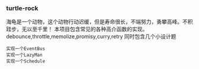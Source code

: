 ### turtle-rock
海龟是一个动物，这个动物行动迟缓，但是寿命很长，不端努力，勇攀高峰。不积跬步，无以至千里！
本项目包含常见的各种高介函数的实现。
debounce,throttle,memolize,promisy,curry,retry
同时包含几个小设计题
```
实现一个EventBus
实现一个LazyMan
实现一个Schedule
```